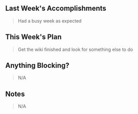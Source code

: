 ## Last Week's Accomplishments

> Had a busy week as expected

## This Week's Plan

> Get the wiki finished and look for something else to do

## Anything Blocking?

> N/A

## Notes

> N/A